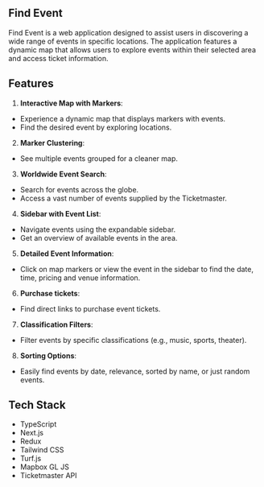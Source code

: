 ## Find Event

Find Event is a web application designed to assist users in discovering a wide range of events in specific locations. The application features a dynamic map that allows users to explore events within their selected area and access ticket information.

## Features 
1. **Interactive Map with Markers**:
- Experience a dynamic map that displays markers with events.
- Find the desired event by exploring locations.
2. **Marker Clustering**:
- See multiple events grouped for a cleaner map.
3. **Worldwide Event Search**:
- Search for events across the globe.
- Access a vast number of events supplied by the Ticketmaster.
4. **Sidebar with Event List**:
- Navigate events using the expandable sidebar.
- Get an overview of available events in the area.
5. **Detailed Event Information**:
- Click on map markers or view the event in the sidebar to find the date, time, pricing and venue information.
6. **Purchase tickets**:
- Find direct links to purchase event tickets.
7. **Classification Filters**:
- Filter events by specific classifications (e.g., music, sports, theater).
8. **Sorting Options**:
- Easily find events by date, relevance, sorted by name, or just random events.

## Tech Stack
- TypeScript
- Next.js
- Redux
- Tailwind CSS
- Turf.js
- Mapbox GL JS
- Ticketmaster API



